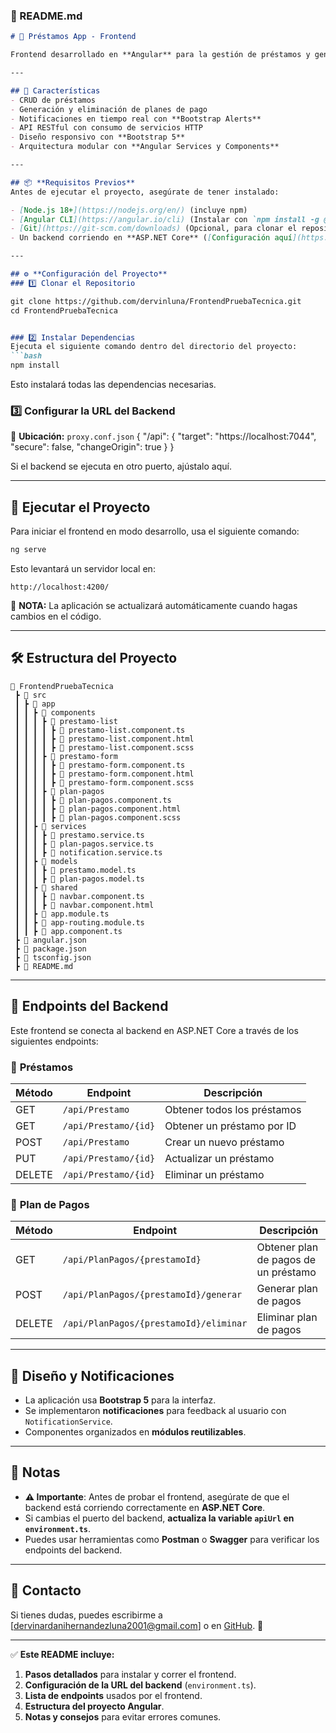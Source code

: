 ### **📌 README.md**
```markdown
# 📌 Préstamos App - Frontend

Frontend desarrollado en **Angular** para la gestión de préstamos y generación de planes de pago. Esta aplicación permite a los usuarios registrar préstamos, gestionar pagos y visualizar planes de pago de manera interactiva.

---

## 🚀 Características
- CRUD de préstamos
- Generación y eliminación de planes de pago
- Notificaciones en tiempo real con **Bootstrap Alerts**
- API RESTful con consumo de servicios HTTP
- Diseño responsivo con **Bootstrap 5**
- Arquitectura modular con **Angular Services y Components**

---

## 📦 **Requisitos Previos**
Antes de ejecutar el proyecto, asegúrate de tener instalado:

- [Node.js 18+](https://nodejs.org/en/) (incluye npm)
- [Angular CLI](https://angular.io/cli) (Instalar con `npm install -g @angular/cli`)
- [Git](https://git-scm.com/downloads) (Opcional, para clonar el repositorio)
- Un backend corriendo en **ASP.NET Core** ([Configuración aquí](https://github.com/dervinluna/BackendPruebaTecnica))

---

## ⚙️ **Configuración del Proyecto**
### 1️⃣ Clonar el Repositorio

git clone https://github.com/dervinluna/FrontendPruebaTecnica.git
cd FrontendPruebaTecnica


### 2️⃣ Instalar Dependencias
Ejecuta el siguiente comando dentro del directorio del proyecto:
```bash
npm install
```
Esto instalará todas las dependencias necesarias.

### 3️⃣ Configurar la URL del Backend
📌 **Ubicación:** `proxy.conf.json`
{
  "/api": {
    "target": "https://localhost:7044",
    "secure": false,
    "changeOrigin": true
  }
}

Si el backend se ejecuta en otro puerto, ajústalo aquí.

---

## 🏃 **Ejecutar el Proyecto**
Para iniciar el frontend en modo desarrollo, usa el siguiente comando:

```bash
ng serve
```

Esto levantará un servidor local en:
```
http://localhost:4200/
```
🔹 **NOTA:** La aplicación se actualizará automáticamente cuando hagas cambios en el código.

---

## 🛠 **Estructura del Proyecto**
```
📂 FrontendPruebaTecnica
 ┣ 📂 src
 ┃ ┣ 📂 app
 ┃ ┃ ┣ 📂 components
 ┃ ┃ ┃ ┣ 📂 prestamo-list
 ┃ ┃ ┃ ┃ ┣ 📄 prestamo-list.component.ts
 ┃ ┃ ┃ ┃ ┣ 📄 prestamo-list.component.html
 ┃ ┃ ┃ ┃ ┣ 📄 prestamo-list.component.scss
 ┃ ┃ ┃ ┣ 📂 prestamo-form
 ┃ ┃ ┃ ┃ ┣ 📄 prestamo-form.component.ts
 ┃ ┃ ┃ ┃ ┣ 📄 prestamo-form.component.html
 ┃ ┃ ┃ ┃ ┣ 📄 prestamo-form.component.scss
 ┃ ┃ ┃ ┣ 📂 plan-pagos
 ┃ ┃ ┃ ┃ ┣ 📄 plan-pagos.component.ts
 ┃ ┃ ┃ ┃ ┣ 📄 plan-pagos.component.html
 ┃ ┃ ┃ ┃ ┣ 📄 plan-pagos.component.scss
 ┃ ┃ ┣ 📂 services
 ┃ ┃ ┃ ┣ 📄 prestamo.service.ts
 ┃ ┃ ┃ ┣ 📄 plan-pagos.service.ts
 ┃ ┃ ┃ ┣ 📄 notification.service.ts
 ┃ ┃ ┣ 📂 models
 ┃ ┃ ┃ ┣ 📄 prestamo.model.ts
 ┃ ┃ ┃ ┣ 📄 plan-pagos.model.ts
 ┃ ┃ ┣ 📂 shared
 ┃ ┃ ┃ ┣ 📄 navbar.component.ts
 ┃ ┃ ┃ ┣ 📄 navbar.component.html
 ┃ ┃ ┣ 📄 app.module.ts
 ┃ ┃ ┣ 📄 app-routing.module.ts
 ┃ ┃ ┣ 📄 app.component.ts
 ┣ 📄 angular.json
 ┣ 📄 package.json
 ┣ 📄 tsconfig.json
 ┣ 📄 README.md
```

---

## 🔗 **Endpoints del Backend**
Este frontend se conecta al backend en ASP.NET Core a través de los siguientes endpoints:

### 📌 **Préstamos**
| Método | Endpoint                | Descripción                     |
|--------|-------------------------|---------------------------------|
| GET    | `/api/Prestamo`         | Obtener todos los préstamos    |
| GET    | `/api/Prestamo/{id}`    | Obtener un préstamo por ID     |
| POST   | `/api/Prestamo`         | Crear un nuevo préstamo        |
| PUT    | `/api/Prestamo/{id}`    | Actualizar un préstamo         |
| DELETE | `/api/Prestamo/{id}`    | Eliminar un préstamo           |

### 📌 **Plan de Pagos**
| Método | Endpoint                             | Descripción                           |
|--------|--------------------------------------|---------------------------------------|
| GET    | `/api/PlanPagos/{prestamoId}`       | Obtener plan de pagos de un préstamo |
| POST   | `/api/PlanPagos/{prestamoId}/generar` | Generar plan de pagos               |
| DELETE | `/api/PlanPagos/{prestamoId}/eliminar` | Eliminar plan de pagos               |

---

## 🎨 **Diseño y Notificaciones**
- La aplicación usa **Bootstrap 5** para la interfaz.
- Se implementaron **notificaciones** para feedback al usuario con `NotificationService`.
- Componentes organizados en **módulos reutilizables**.

---

## 📢 **Notas**
- **⚠️ Importante**: Antes de probar el frontend, asegúrate de que el backend está corriendo correctamente en **ASP.NET Core**.
- Si cambias el puerto del backend, **actualiza la variable `apiUrl` en `environment.ts`**.
- Puedes usar herramientas como **Postman** o **Swagger** para verificar los endpoints del backend.

---

## 📌 **Contacto**
Si tienes dudas, puedes escribirme a [dervinardanihernandezluna2001@gmail.com] o en [GitHub](https://github.com/dervinluna). 🚀


---

✅ **Este README incluye:**
1. **Pasos detallados** para instalar y correr el frontend.
2. **Configuración de la URL del backend** (`environment.ts`).
3. **Lista de endpoints** usados por el frontend.
4. **Estructura del proyecto Angular**.
5. **Notas y consejos** para evitar errores comunes.
